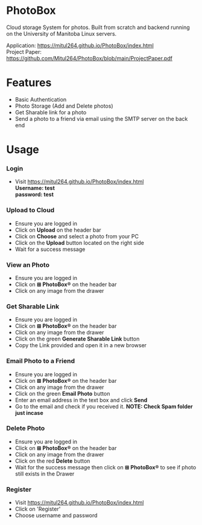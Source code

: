 # PhotoBox
Cloud storage System for photos. Built from scratch and backend running on the University of Manitoba Linux servers.

Application: https://mitul264.github.io/PhotoBox/index.html   
Project Paper: https://github.com/Mitul264/PhotoBox/blob/main/ProjectPaper.pdf

# Features
* Basic Authentication
* Photo Storage (Add and Delete photos)
* Get Sharable link for a photo
* Send a photo to a friend via email using the SMTP server on the back end

# Usage

### Login  
* Visit https://mitul264.github.io/PhotoBox/index.html  
**Username: test**  
**password: test**  

### Upload to Cloud
* Ensure you are logged in
* Click on **Upload** on the header bar  
* Click on **Choose** and select a photo from your PC
* Click on the **Upload** button located on the right side
* Wait for a success message

### View an Photo
* Ensure you are logged in
* Click on **⊞ PhotoBox®** on the header bar  
* Click on any image from the drawer

### Get Sharable Link
* Ensure you are logged in
* Click on **⊞ PhotoBox®** on the header bar  
* Click on any image from the drawer
* Click on the green **Generate Sharable Link** button
* Copy the Link provided and open it in a new browser

### Email Photo to a Friend
* Ensure you are logged in
* Click on **⊞ PhotoBox®** on the header bar  
* Click on any image from the drawer
* Click on the green **Email Photo** button
* Enter an email address in the text box and click **Send**
* Go to the email and check if you received it. **NOTE: Check Spam folder just incase**

### Delete Photo
* Ensure you are logged in
* Click on **⊞ PhotoBox®** on the header bar  
* Click on any image from the drawer
* Click on the red **Delete** button
* Wait for the success message then click on **⊞ PhotoBox®** to see if photo still exists in the Drawer

### Register
* Visit https://mitul264.github.io/PhotoBox/index.html
* Click on 'Register'
* Choose username and password



